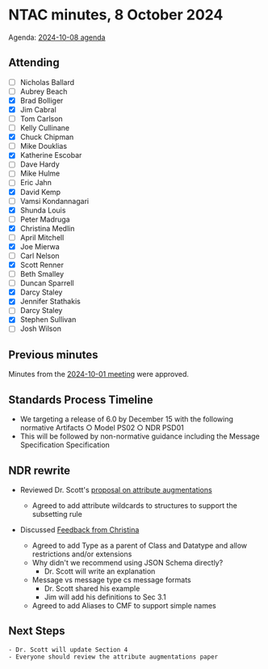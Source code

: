 # NTAC minutes, 8 October 2024

Agenda: [2024-10-08 agenda](2024-10-08-agenda.md)

## Attending

- [ ] Nicholas Ballard
- [ ] Aubrey Beach
- [x] Brad Bolliger
- [x] Jim Cabral
- [ ] Tom Carlson
- [ ] Kelly Cullinane
- [x] Chuck Chipman
- [ ] Mike Douklias
- [x] Katherine Escobar
- [ ] Dave Hardy
- [ ] Mike Hulme
- [ ] Eric Jahn
- [x] David Kemp
- [ ] Vamsi Kondannagari
- [x] Shunda Louis
- [ ] Peter Madruga
- [x] Christina Medlin
- [ ] April Mitchell
- [x] Joe Mierwa
- [ ] Carl Nelson
- [x] Scott Renner
- [ ] Beth Smalley
- [ ] Duncan Sparrell
- [x] Darcy Staley 
- [x] Jennifer Stathakis
- [ ] Darcy Staley
- [x] Stephen Sullivan
- [ ] Josh Wilson

## Previous minutes

Minutes from the [2024-10-01 meeting](2024-10-01-minutes.md) were approved.

## Standards Process Timeline
- We targeting a release of 6.0 by December 15 with the following normative Artifacts
    ○ Model PS02
    ○ NDR PSD01
- This will be followed by non-normative guidance including the Message Specification Specification

## NDR rewrite
- Reviewed Dr. Scott's [proposal on attribute augmentations](https://lists.oasis-open-projects.org/g/niemopen-ntactsc/attachment/725/1/AttributeAugmentation-241003.pdf)
    - Agreed to add attribute wildcards to structures to support the subsetting rule

- Discussed [Feedback from Christina](https://github.com/niemopen/niem-naming-design-rules/blob/dev/ndr-feedback.md)
    - Agreed to add Type as a parent of Class and Datatype and allow restrictions and/or extensions
    - Why didn't we recommend using JSON Schema directly?
        - Dr. Scott will write an explanation
    - Message vs message type cs message formats
        - Dr. Scott shared his example
        - Jim will add his definitions to Sec 3.1
    - Agreed to add Aliases to CMF to support simple names

## Next Steps
    - Dr. Scott will update Section 4
    - Everyone should review the attribute augmentations paper
